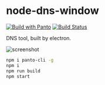 # node-dns-window
[![Build with Panto][build-image]][build-url] [![Build Status][travis-image]][travis-url]

DNS tool, built by electron.

![screenshot](http://ww2.sinaimg.cn/large/801b780ajw1f8o6aujbq4j208c0goq3d.jpg)

```sh
npm i panto-cli -g
npm i
npm run build
npm start
```

[build-image]:https://img.shields.io/badge/build%20with-panto-yellowgreen.svg
[build-url]:https://github.com/pantojs/panto
[travis-url]: https://travis-ci.org/yanni4night/node-dns-window
[travis-image]: http://img.shields.io/travis/yanni4night/node-dns-window.svg